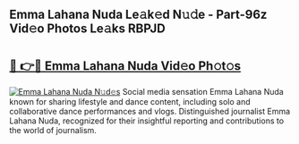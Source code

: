 ## Emma Lahana Nuda Le𝚊k𝚎d N𝚞𝚍e - Part-96z Vid𝚎o Photos Le𝚊ks RBPJD

# <h2><a href="http://fbft7ym.evod.top/?m=Emma+Lahana+Nuda">🔗 👉🔴 Emma Lahana Nuda Vid𝚎o Ph𝚘t𝚘s</a></h2>

[![Emma Lahana Nuda N𝚞d𝚎s](https://i.imgur.com/8V9OHl7.gif)](http://fbft7ym.evod.top/?m=Emma+Lahana+Nuda)
Social media sensation Emma Lahana Nuda known for sharing lifestyle and dance content, including solo and collaborative dance performances and vlogs. Distinguished journalist Emma Lahana Nuda, recognized for their insightful reporting and contributions to the world of journalism. 
